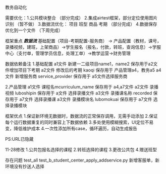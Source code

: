 教务自动化

需要优化：1.公共模块整合 （部分完成）
         2.集成airtest框架，部分定位使用图片识别 （暂不做）
         3.数据流优化： 项目 班型 商品 考期  （部分完成）
         4.数据保存优化到一个文件 （下周完成）



框架重点
***数据流***
基础配置（项目-考期配置-服务商） -> 产品配置（教材，课号，录播视频，建班，上架商品）->学生报名（报名，付款，转班，查询信息）->学服中心（支付单，管理学员信息，处理工单）->教学运营->财务管理



数据依赖备注
1.基础配置 a1文件 新建一二级项目name1，name2 保存用于a2文件增加项目下考期
          a2文件 修改后的考期 kaoqi 保存用于 产品管理a4，教务a5
          a4文件 新增服务商 service_provider  保存用于 a5文件选择服务商

2.产品管理  a1文件 课程名mcurriculum_name  保存用于 a4,a7文件
           a2文件 录播视频 luboshipin 保存用于 a文件 选择录播文件
           a3文件 录播课名称 recorded  保存用于 a7文件 选择录播课
           a3文件 录播模块名 lubomokuai 保存用于 a7文件 选择录播模块


框架优点
1.保证新环境无数据时，数据流的正常保存调用，无需手动添加
2.保证每个运行数据重复的同时兼容上下数据依赖
3.多处使用模糊搜索，UI定位不易变，降低维护成本
4.一次性添加所有case，循环遍历，自动生成报告

PS:URL已隐藏


11-28修改
1.公共包报名选择的课程
2.转班选择的课程
3.更改公共包
4.赠送班型


存在问题
test_all test_b_student_center_apply_addservice.py 新增客服单，新环境没有抄送人选择